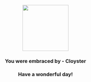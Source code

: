 <p align="center">
    <img src="https://raw.githubusercontent.com/PokeAPI/sprites/master/sprites/pokemon/91.png" width="150" height="150">
</p>
<h3 align="center">You were embraced by - <b>Cloyster</b></h3>
<h3 align="center">Have a wonderful day!</h3>
